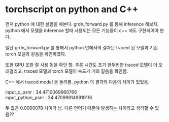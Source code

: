 torchscript on python and C++
=============================

먼저 python 에 대한 실험을 해본다. grdn_forward.py 를 통해 inference 해보자.  
python 에서 모델을 inference 할때 사용되는 모든 기능들이 c++ 에도 구현되어야 한다.   

일단 grdn_forward.py 를 통해서 python 안에서의 결과는 traced 된 모델과 기존 torch 모델과 같음을 확인하였다. 

또한 GPU 또한 잘 사용 됨을 확인 함. 추론 시간도 초기 한두번만 traced 모델이 더 오래걸리고,
traced 모델과 torch 모델이 속도가 거의 같음을 확인함.    

C++ 에서 traced model 을 돌려봄. python 의 결과와 다음의 차이가 있었음.  

input_c_psnr : 34.4710069960766  
input_python_psnr : 34.470999149919116    

두 값은 0.0000078 차이가 남. 
다른 언어기 때문에 발생하는 차이라고 생각할 수 있음??
